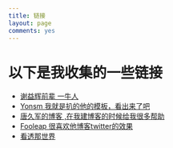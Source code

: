```yaml
---
title: 链接
layout: page
comments: yes
---
```


# 以下是我收集的一些链接  
  
  
- <a href="http://yihui.name/cn/" target="_blank">谢益辉前辈 一牛人</a>
- <a href="http://yonsm.net/" targen="_blank">Yonsm 我就是扒的他的模板，看出来了吧 </a>
- <a href="http://tangjiujun.github.io/" targen="_blank"> 唐久军的博客 ,在我建博客的时候给我很多帮助</a>
- <a href="http://blog.fooleap.org/" targen="_blank">Fooleap 很喜欢他博客twitter的效果</a>
- <a href="http://ktnsj.vip8.me/" targen="_blank"> 看透那世界 </a>
